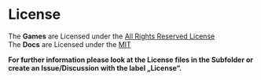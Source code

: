 # License

The **Games** are Licensed under the [All Rights Reserved License](/game/LICENSE.md)  
The **Docs** are Licensed under the [MIT](/docs/LICENSE.md)

**For further information please look at the License files in the Subfolder or create an Issue/Discussion with the label „License“.**
